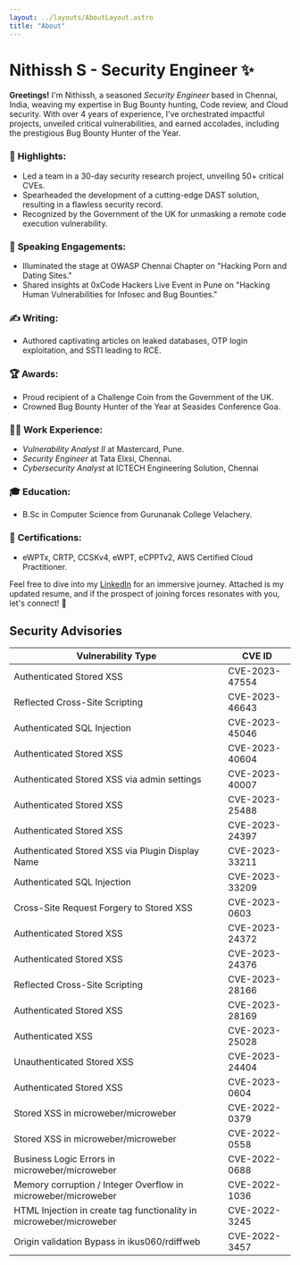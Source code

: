 ```yaml
---
layout: ../layouts/AboutLayout.astro
title: "About"
---
```



# Nithissh S - Security Engineer ✨

**Greetings!** I'm Nithissh, a seasoned *Security Engineer* based in Chennai, India, weaving my expertise in Bug Bounty hunting, Code review, and Cloud security. With over 4 years of experience, I've orchestrated impactful projects, unveiled critical vulnerabilities, and earned accolades, including the prestigious Bug Bounty Hunter of the Year.

### 🌟 **Highlights:**
- Led a team in a 30-day security research project, unveiling 50+ critical CVEs.
- Spearheaded the development of a cutting-edge DAST solution, resulting in a flawless security record.
- Recognized by the Government of the UK for unmasking a remote code execution vulnerability.

### 🎤 **Speaking Engagements:**
- Illuminated the stage at OWASP Chennai Chapter on "Hacking Porn and Dating Sites."
- Shared insights at 0xCode Hackers Live Event in Pune on "Hacking Human Vulnerabilities for Infosec and Bug Bounties."

### ✍️ **Writing:**
- Authored captivating articles on leaked databases, OTP login exploitation, and SSTI leading to RCE.

### 🏆 **Awards:**
- Proud recipient of a Challenge Coin from the Government of the UK.
- Crowned Bug Bounty Hunter of the Year at Seasides Conference Goa.

### 👨‍💼 **Work Experience:**
- *Vulnerability Analyst II* at Mastercard, Pune.
- *Security Engineer* at Tata Elxsi, Chennai.
- *Cybersecurity Analyst* at ICTECH Engineering Solution, Chennai
  
### 🎓 **Education:**
- B.Sc in Computer Science from Gurunanak College Velachery.

### 🚀 **Certifications:**
- eWPTx, CRTP, CCSKv4, eWPT, eCPPTv2, AWS Certified Cloud Practitioner.

Feel free to dive into my [LinkedIn](https://www.linkedin.com/in/nithisshs/) for an immersive journey. Attached is my updated resume, and if the prospect of joining forces resonates with you, let's connect! 🚀


## Security Advisories

| Vulnerability Type                         | CVE ID         |
|--------------------------------------------|----------------|
| Authenticated Stored XSS                   | CVE-2023-47554 |
| Reflected Cross-Site Scripting              | CVE-2023-46643 |
| Authenticated SQL Injection                | CVE-2023-45046 |
| Authenticated Stored XSS                   | CVE-2023-40604 |
| Authenticated Stored XSS via admin settings | CVE-2023-40007 |
| Authenticated Stored XSS                   | CVE-2023-25488 |
| Authenticated Stored XSS                   | CVE-2023-24397 |
| Authenticated Stored XSS via Plugin Display Name | CVE-2023-33211 |
| Authenticated SQL Injection                | CVE-2023-33209 |
| Cross-Site Request Forgery to Stored XSS    | CVE-2023-0603  |
| Authenticated Stored XSS                   | CVE-2023-24372 |
| Authenticated Stored XSS                   | CVE-2023-24376 |
| Reflected Cross-Site Scripting              | CVE-2023-28166 |
| Authenticated Stored XSS                   | CVE-2023-28169 |
| Authenticated XSS                         | CVE-2023-25028 |
| Unauthenticated Stored XSS                | CVE-2023-24404 |
| Authenticated Stored XSS                   | CVE-2023-0604  |
| Stored XSS in microweber/microweber         | CVE-2022-0379  |
| Stored XSS in microweber/microweber         | CVE-2022-0558  |
| Business Logic Errors in microweber/microweber | CVE-2022-0688  |
| Memory corruption / Integer Overflow in microweber/microweber | CVE-2022-1036  |
| HTML Injection in create tag functionality in microweber/microweber | CVE-2022-3245  |
| Origin validation Bypass in ikus060/rdiffweb | CVE-2022-3457  |
